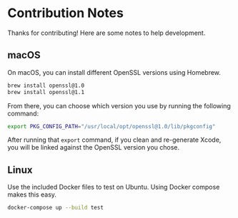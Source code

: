 # Contribution Notes

Thanks for contributing! Here are some notes to help development.

## macOS

On macOS, you can install different OpenSSL versions using Homebrew.

```sh
brew install openssl@1.0
brew install openssl@1.1
```

From there, you can choose which version you use by running the following command:

```sh
export PKG_CONFIG_PATH="/usr/local/opt/openssl@1.0/lib/pkgconfig"
```

After running that `export` command, if you clean and re-generate Xcode, you will be linked against the OpenSSL version you chose.

## Linux

Use the included Docker files to test on Ubuntu. Using Docker compose makes this easy.

```sh
docker-compose up --build test
```

